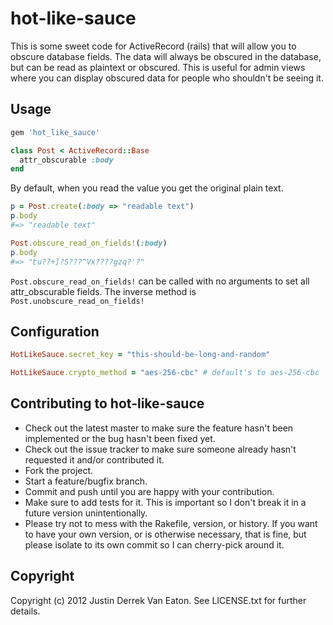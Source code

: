 # hot-like-sauce

This is some sweet code for ActiveRecord (rails) that will allow you to obscure database fields. The data will always be obscured in the database, but can be read as plaintext or obscured. This is useful for admin views where you can display obscured data for people who shouldn't be seeing it.

## Usage

```ruby
gem 'hot_like_sauce'
```

```ruby
class Post < ActiveRecord::Base
  attr_obscurable :body
end
```

By default, when you read the value you get the original plain text.

```ruby
p = Post.create(:body => "readable text")
p.body
#=> "readable text"

Post.obscure_read_on_fields!(:body)
p.body
#=> "էu??+]?S???^Vx????gzq?'?"
```

`Post.obscure_read_on_fields!` can be called with no arguments to set all attr_obscurable fields. The inverse method is `Post.unobscure_read_on_fields!`

## Configuration

```ruby
HotLikeSauce.secret_key = "this-should-be-long-and-random"

HotLikeSauce.crypto_method = "aes-256-cbc" # default's to aes-256-cbc
```

## Contributing to hot-like-sauce

* Check out the latest master to make sure the feature hasn't been implemented or the bug hasn't been fixed yet.
* Check out the issue tracker to make sure someone already hasn't requested it and/or contributed it.
* Fork the project.
* Start a feature/bugfix branch.
* Commit and push until you are happy with your contribution.
* Make sure to add tests for it. This is important so I don't break it in a future version unintentionally.
* Please try not to mess with the Rakefile, version, or history. If you want to have your own version, or is otherwise necessary, that is fine, but please isolate to its own commit so I can cherry-pick around it.

## Copyright

Copyright (c) 2012 Justin Derrek Van Eaton. See LICENSE.txt for
further details.

